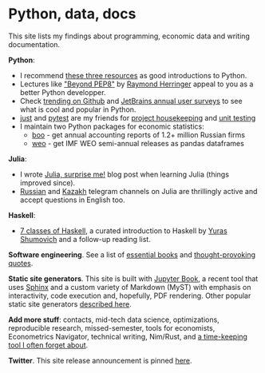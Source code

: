 # Python, data, docs

This site lists my findings about programming, economic data and writing documentation.

**Python**:

- I recommend [these three resources](python/start.md) as good introductions to Python. 
- Lectures like ["Beyond PEP8"][pep8-talk] by [Raymond Herringer](https://twitter.com/raymondh) appeal to you as a better Python developper.
- Check [trending on Github][trending] and [JetBrains annual user surveys][surveys] to see 
  what is cool and popular in Python.
- [just][just] and [pytest][pytest] are my friends for 
  [project housekeeping](python/packaging.md) and [unit testing](python/unit_testing.md) 
- I maintain two Python packages for economic statistics:
  - [boo](https://github.com/ru-corporate/boo/) - get annual accounting reports of 
    1.2+ million  Russian firms 
  - [weo](https://github.com/epogrebnyak/weo-reader) - get IMF WEO semi-annual releases as 
    pandas dataframes

[pep8-talk]: https://www.youtube.com/watch?v=wf-BqAjZb8M
[trending]: https://github.com/trending/python
[surveys]: https://www.jetbrains.com/lp/devecosystem-2020/python/
[pytest]: https://docs.pytest.org/en/stable/
[just]: https://github.com/casey/just

**Julia**: 

- I wrote [Julia, surprise me!](https://dev.to/epogrebnyak/julialang-and-surprises---what-im-learning-with-a-new-programming-language--21df) blog post when learning Julia (things improved since).
- [Russian](https://t.me/JuliaLanguage) and [Kazakh](https://t.me/JuliaLang_Kz) telegram channels on Julia are thrillingly active and accept questions in English too.

**Haskell**: 

- [7 classes of Haskell][hs], a curated introduction to Haskell by [Yuras Shumovich](https://twitter.com/shumovichy) and a follow-up reading list.

[hs]: https://github.com/epogrebnyak/haskell-intro

**Software engineering**. See a list of [essential books][books] and [thought-provoking quotes][wise].

[books]: programming/books.md
[wise]: programming/wisdom.md

**Static site generators**. This site is built with [Jupyter Book][jb], a recent tool that uses [Sphinx](https://www.sphinx-doc.org/en/master/) and a custom variety of Markdown (MyST) with emphasis on interactivity, code execution and, hopefully, PDF rendering. Other popular static site generators [described here][ssg].

[jb]: https://jupyterbook.org/intro.html
[ssg]: static_sites/intro.md

**Add more stuff**: contacts, mid-tech data science, optimizations, reproducible research, missed-semester, tools for economists, Econometrics Navigator, technical writing, Nim/Rust, and [a time-keeping tool I often forget about][watson].

[watson]: https://github.com/TailorDev/Watson

**Twitter**. This site release announcement is pinned [here](https://twitter.com/PogrebnyakE/status/1335646763412303874).